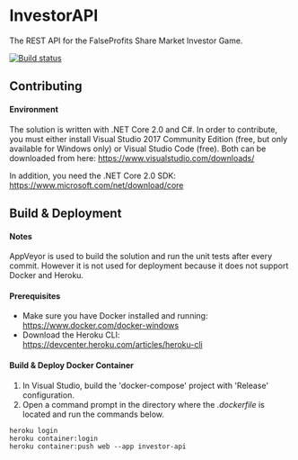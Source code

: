 # InvestorAPI
The REST API for the FalseProfits Share Market Investor Game.

[![Build status](https://ci.appveyor.com/api/projects/status/65amkvdw2q1f6oej?svg=true)](https://ci.appveyor.com/project/programmingproject1/investorapi)

## Contributing

#### Environment
The solution is written with .NET Core 2.0 and C#. In order to contribute, you must either install Visual Studio 2017 Community Edition (free, but only available for Windows only) or Visual Studio Code (free). Both can be downloaded from here: 
https://www.visualstudio.com/downloads/

In addition, you need the .NET Core 2.0 SDK: 
https://www.microsoft.com/net/download/core

## Build & Deployment

#### Notes
AppVeyor is used to build the solution and run the unit tests after every commit. However it is not used for deployment because it does not support Docker and Heroku.

#### Prerequisites
* Make sure you have Docker installed and running: https://www.docker.com/docker-windows
* Download the Heroku CLI: https://devcenter.heroku.com/articles/heroku-cli

#### Build & Deploy Docker Container
1. In Visual Studio, build the 'docker-compose' project with 'Release' configuration.
2. Open a command prompt in the directory where the *.dockerfile* is located and run the commands below.

```
heroku login
heroku container:login
heroku container:push web --app investor-api
```
